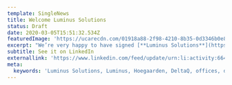 ```yaml
---
template: SingleNews
title: Welcome Luminus Solutions
status: Draft
date: 2020-03-05T15:51:32.534Z
featuredImage: 'https://ucarecdn.com/01918a88-2f98-4210-8b35-0d3346b0e8e0/'
excerpt: "We’re very happy to have signed‬ [**Luminus Solutions**](https://www.luminus.be/nl/corporate/over-luminus/ons-netwerk/luminus-solutions/). We’ll be deploying [**DeltaQ**](https://www.linkedin.com/company/deltaq-io/?viewAsMember=true) on their offices in [Hoegaarden](https://www.gemeentehoegaarden.be/documents/home.xml) in the weeks to come. Special thanks to [Marnix Somers](https://www.linkedin.com/in/marnixsomers/), [Gert Vangoidsenhoven](linkedin.com/in/gert-vangoidsenhoven-180127ab) and to [Sébastien Farinotti‬ ](sebastien.farinotti@vanparijs-e.be)for trusting us \U0001F91D"
subtitle: See it on LinkedIn
externallink: 'https://www.linkedin.com/feed/update/urn:li:activity:6641285099922960384'
meta:
  keywords: 'Luminus Solutions, Luminus, Hoegaarden, DeltaQ, offices, deploying '
---
```


